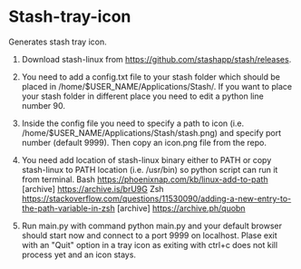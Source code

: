 # Stash-tray-icon

Generates stash tray icon.

1. Download stash-linux from https://github.com/stashapp/stash/releases.

2. You need to add a config.txt file to your stash folder which should be placed in /home/$USER_NAME/Applications/Stash/. If you want to place your stash folder in different place you need to edit a python line number 90.

3. Inside the config file you need to specify a path to icon (i.e. /home/$USER_NAME/Applications/Stash/stash.png) and specify port number (default 9999). Then copy an icon.png file from the repo.

4. You need add location of stash-linux binary either to PATH or copy stash-linux to PATH location (i.e. /usr/bin) so python script can run it from terminal.
Bash
https://phoenixnap.com/kb/linux-add-to-path 
[archive] https://archive.is/brU9G
Zsh
https://stackoverflow.com/questions/11530090/adding-a-new-entry-to-the-path-variable-in-zsh
[archive] https://archive.ph/quobn

5. Run main.py with command python main.py and your default browser should start now and connect to a port 9999 on localhost. Plase exit with an "Quit" option in a tray icon as exiting with ctrl+c does not kill process yet and an icon stays.
